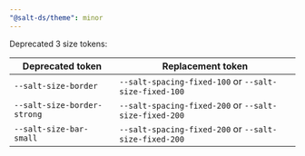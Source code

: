 ```yaml
---
"@salt-ds/theme": minor
---
```


Deprecated 3 size tokens:

| Deprecated token            | Replacement token                                     |
| --------------------------- | ----------------------------------------------------- |
| `--salt-size-border`        | `--salt-spacing-fixed-100` or `--salt-size-fixed-100` |
| `--salt-size-border-strong` | `--salt-spacing-fixed-200` or `--salt-size-fixed-200` |
| `--salt-size-bar-small`     | `--salt-spacing-fixed-200` or `--salt-size-fixed-200` |
